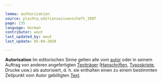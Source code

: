 ```yaml
---

lemma: authorization
source: plachta_editionswissenschaft_1997
page: 135
language: German
contributor: wout
last_updated_by: wout
last_update: 05-04-2020

---
```


**Autorisation** Im editorischen Sinne gelten alle vom [autor](author.html) oder in seinem Auftrag von anderen angefertigten [Textträger](textCarrier.html) ([Hanschriften](manuscript.html), [Typoskripte](typescript.html), Drucke usw.) als autorisiert, d. h. sie enthalten einen zu einem bestimmten Zeitpunkt vom Autor gebilligten [Text](text.html).
